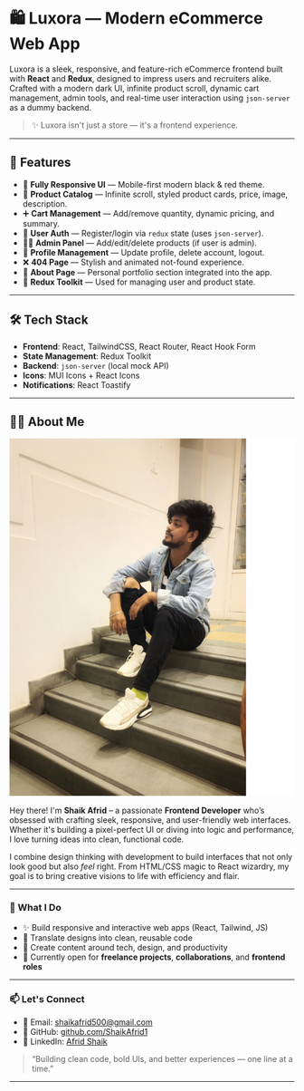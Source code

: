 # 🛍️ Luxora — Modern eCommerce Web App

Luxora is a sleek, responsive, and feature-rich eCommerce frontend built with **React** and **Redux**, designed to impress users and recruiters alike. Crafted with a modern dark UI, infinite product scroll, dynamic cart management, admin tools, and real-time user interaction using `json-server` as a dummy backend.

> ✨ Luxora isn't just a store — it's a frontend experience.

---


## 🚀 Features

- 💎 **Fully Responsive UI** — Mobile-first modern black & red theme.
- 🛒 **Product Catalog** — Infinite scroll, styled product cards, price, image, description.
- ➕ **Cart Management** — Add/remove quantity, dynamic pricing, and summary.
- 👤 **User Auth** — Register/login via `redux` state (uses `json-server`).
- 🧑‍💻 **Admin Panel** — Add/edit/delete products (if user is admin).
- 🧾 **Profile Management** — Update profile, delete account, logout.
- ❌ **404 Page** — Stylish and animated not-found experience.
- 📄 **About Page** — Personal portfolio section integrated into the app.
- 📂 **Redux Toolkit** — Used for managing user and product state.

---

## 🛠️ Tech Stack

- **Frontend**: React, TailwindCSS, React Router, React Hook Form
- **State Management**: Redux Toolkit
- **Backend**: `json-server` (local mock API)
- **Icons**: MUI Icons + React Icons
- **Notifications**: React Toastify

---


## 👨‍💻 About Me

![Shaik Afrid](./frontend/public/Afrid.jpeg) 


Hey there! I'm **Shaik Afrid** – a passionate **Frontend Developer** who’s obsessed with crafting sleek, responsive, and user-friendly web interfaces. Whether it's building a pixel-perfect UI or diving into logic and performance, I love turning ideas into clean, functional code.

I combine design thinking with development to build interfaces that not only look good but also *feel* right. From HTML/CSS magic to React wizardry, my goal is to bring creative visions to life with efficiency and flair.

---

### 🚀 What I Do

- ✨ Build responsive and interactive web apps (React, Tailwind, JS)
- 🎨 Translate designs into clean, reusable code
- 🎥 Create content around tech, design, and productivity
- 🔧 Currently open for **freelance projects**, **collaborations**, and **frontend roles**

---

### 📫 Let's Connect

- 📧 Email: [shaikafrid500@gmail.com](mailto:shaikafrid500@gmail.com)
- 🐙 GitHub: [github.com/ShaikAfrid1](https://github.com/ShaikAfrid1)
- 💼 LinkedIn: [Afrid Shaik](https://www.linkedin.com/in/afrid-shaik-7169521a0/)

> “Building clean code, bold UIs, and better experiences — one line at a time.”

---

